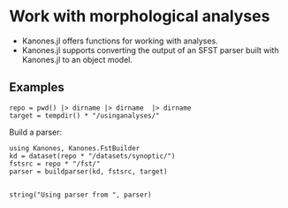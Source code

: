 # Work with morphological analyses


- Kanones.jl offers functions for working with analyses.
- Kanones.jl supports converting the output of an SFST  parser built with Kanones.jl to an object model.  


## Examples

```@setup  analysisexample
repo = pwd() |> dirname |> dirname  |> dirname
target = tempdir() * "/usinganalyses/"
```
Build a parser:

```@example  analysisexample
using Kanones, Kanones.FstBuilder
kd = dataset(repo * "/datasets/synoptic/")
fstsrc = repo * "/fst/"
parser = buildparser(kd, fstsrc, target)
```


```@example  analysisexample

string("Using parser from ", parser)
```